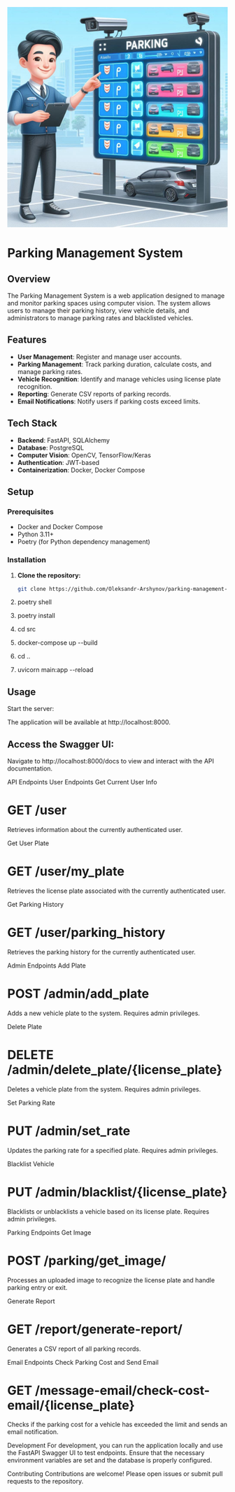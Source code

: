 ![обкладинка](logo.jpeg)
# Parking Management System

## Overview

The Parking Management System is a web application designed to manage and monitor parking spaces using computer vision. The system allows users to manage their parking history, view vehicle details, and administrators to manage parking rates and blacklisted vehicles.

## Features

- **User Management**: Register and manage user accounts.
- **Parking Management**: Track parking duration, calculate costs, and manage parking rates.
- **Vehicle Recognition**: Identify and manage vehicles using license plate recognition.
- **Reporting**: Generate CSV reports of parking records.
- **Email Notifications**: Notify users if parking costs exceed limits.

## Tech Stack

- **Backend**: FastAPI, SQLAlchemy
- **Database**: PostgreSQL
- **Computer Vision**: OpenCV, TensorFlow/Keras
- **Authentication**: JWT-based
- **Containerization**: Docker, Docker Compose

## Setup

### Prerequisites

- Docker and Docker Compose
- Python 3.11+
- Poetry (for Python dependency management)

### Installation

1. **Clone the repository:**

   ```bash
   git clone https://github.com/Oleksandr-Arshynov/parking-management-system

2. poetry shell

3. poetry install

4. cd src

5. docker-compose up --build

6. cd ..

7. uvicorn main:app --reload

## Usage
Start the server:

The application will be available at http://localhost:8000.

## Access the Swagger UI:

Navigate to http://localhost:8000/docs to view and interact with the API documentation.

API Endpoints
User Endpoints
Get Current User Info

# GET /user

Retrieves information about the currently authenticated user.

Get User Plate

# GET /user/my_plate

Retrieves the license plate associated with the currently authenticated user.

Get Parking History

# GET /user/parking_history

Retrieves the parking history for the currently authenticated user.

Admin Endpoints
Add Plate

# POST /admin/add_plate

Adds a new vehicle plate to the system. Requires admin privileges.

Delete Plate

# DELETE /admin/delete_plate/{license_plate}

Deletes a vehicle plate from the system. Requires admin privileges.

Set Parking Rate

# PUT /admin/set_rate

Updates the parking rate for a specified plate. Requires admin privileges.

Blacklist Vehicle

# PUT /admin/blacklist/{license_plate}

Blacklists or unblacklists a vehicle based on its license plate. Requires admin privileges.

Parking Endpoints
Get Image

# POST /parking/get_image/

Processes an uploaded image to recognize the license plate and handle parking entry or exit.

Generate Report

# GET /report/generate-report/

Generates a CSV report of all parking records.

Email Endpoints
Check Parking Cost and Send Email

# GET /message-email/check-cost-email/{license_plate}

Checks if the parking cost for a vehicle has exceeded the limit and sends an email notification.

Development
For development, you can run the application locally and use the FastAPI Swagger UI to test endpoints. Ensure that the necessary environment variables are set and the database is properly configured.

Contributing
Contributions are welcome! Please open issues or submit pull requests to the repository.


